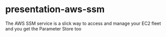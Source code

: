 # presentation-aws-ssm
The AWS SSM service is a slick way to access and manage your EC2 fleet and you get the Parameter Store too

